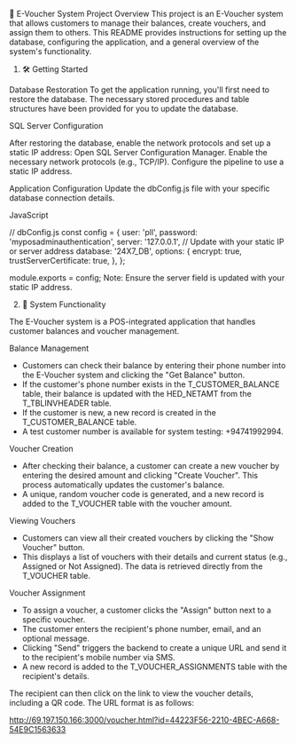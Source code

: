 🚀 E-Voucher System
Project Overview
This project is an E-Voucher system that allows customers to manage their balances, create vouchers, and assign them to others. This README provides instructions for setting up the database, configuring the application, and a general overview of the system's functionality.

1. 🛠️ Getting Started
   
Database Restoration
To get the application running, you'll first need to restore the database. The necessary stored procedures and table structures have been provided for you to update the database.

SQL Server Configuration

  After restoring the database, enable the network protocols and set up a static IP address:
  Open SQL Server Configuration Manager.
  Enable the necessary network protocols (e.g., TCP/IP).
  Configure the pipeline to use a static IP address.

Application Configuration
Update the dbConfig.js file with your specific database connection details.

JavaScript

// dbConfig.js
const config = {
  user: 'pll',
  password: 'myposadminauthentication',
  server: '127.0.0.1', // Update with your static IP or server address
  database: '24X7_DB',
  options: {
    encrypt: true,
    trustServerCertificate: true,
  },
};

module.exports = config;
Note: Ensure the server field is updated with your static IP address.

2. 📝 System Functionality
   
The E-Voucher system is a POS-integrated application that handles customer balances and voucher management.

Balance Management

  * Customers can check their balance by entering their phone number into the E-Voucher system and clicking the "Get Balance" button.
  * If the customer's phone number exists in the T_CUSTOMER_BALANCE table, their balance is updated with the HED_NETAMT from the T_TBLINVHEADER table.
  * If the customer is new, a new record is created in the T_CUSTOMER_BALANCE table.
  * A test customer number is available for system testing: +94741992994.

Voucher Creation

  * After checking their balance, a customer can create a new voucher by entering the desired amount and clicking "Create Voucher". This process automatically updates the customer's balance.
  * A unique, random voucher code is generated, and a new record is added to the T_VOUCHER table with the voucher amount.

Viewing Vouchers
  
  * Customers can view all their created vouchers by clicking the "Show Voucher" button.
  * This displays a list of vouchers with their details and current status (e.g., Assigned or Not Assigned). The data is retrieved directly from the T_VOUCHER table.

Voucher Assignment

  * To assign a voucher, a customer clicks the "Assign" button next to a specific voucher.
  * The customer enters the recipient's phone number, email, and an optional message.
  * Clicking "Send" triggers the backend to create a unique URL and send it to the recipient's mobile number via SMS.
  * A new record is added to the T_VOUCHER_ASSIGNMENTS table with the recipient's details.

The recipient can then click on the link to view the voucher details, including a QR code. The URL format is as follows:

  http://69.197.150.166:3000/voucher.html?id=44223F56-2210-4BEC-A668-54E9C1563633
